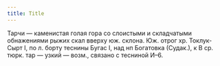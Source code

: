 ```yaml
---
title: Title
---
```


Тарчи — каменистая голая гора со слоистыми и складчатыми обнажениями рыжих скал
вверху юж. склона. Юж. отрог хр. Токлук-Сырт I, по л. борту теснины Бугас I, над
нп Богатовка (Судак.), к В ср. тюрк. тар — узкий — возм., связано с тесниной
И–6.
